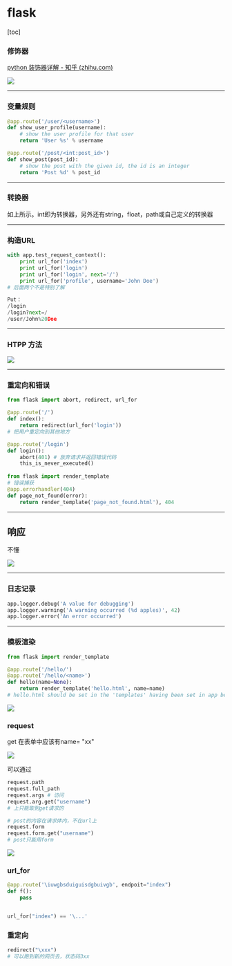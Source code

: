 # flask

[toc]

### 修饰器

[python 装饰器详解 - 知乎 (zhihu.com)](https://zhuanlan.zhihu.com/p/87353829)

![](https://wyj-bck.oss-cn-guangzhou.aliyuncs.com/pic/20220722204954.png)

****

### 变量规则

~~~python
@app.route('/user/<username>')
def show_user_profile(username):
    # show the user profile for that user
    return 'User %s' % username

@app.route('/post/<int:post_id>')
def show_post(post_id):
    # show the post with the given id, the id is an integer
    return 'Post %d' % post_id
~~~

****

### 转换器

如上所示。int即为转换器，另外还有string，float，path或自己定义的转换器

****

### 构造URL

~~~python
with app.test_request_context():
	print url_for('index')
	print url_for('login')
	print url_for('login', next='/')
	print url_for('profile', username='John Doe')
# 后面两个不是特别了解

Put：
/login
/login?next=/
/user/John%20Doe
~~~

****

### HTPP 方法

![](https://wyj-bck.oss-cn-guangzhou.aliyuncs.com/pic/20220725185030.png)

****

### 重定向和错误

~~~python
from flask import abort, redirect, url_for

@app.route('/')
def index():
    return redirect(url_for('login'))
# 把用户重定向到其他地方

@app.route('/login')
def login():
    abort(401) # 放弃请求并返回错误代码
    this_is_never_executed()
    
from flask import render_template
# 错误捕获
@app.errorhandler(404)
def page_not_found(error):
    return render_template('page_not_found.html'), 404
~~~

****

## 响应

不懂

![](https://wyj-bck.oss-cn-guangzhou.aliyuncs.com/pic/20220725195952.png)

****

### 日志记录

~~~python
app.logger.debug('A value for debugging')
app.logger.warning('A warning occurred (%d apples)', 42)
app.logger.error('An error occurred')
~~~

****

### 模板渲染

~~~python
from flask import render_template

@app.route('/hello/')
@app.route('/hello/<name>')
def hello(name=None):
    return render_template('hello.html', name=name)
# hello.html should be set in the 'templates' having been set in app being build
~~~

![](https://wyj-bck.oss-cn-guangzhou.aliyuncs.com/pic/20220727004835.png) 

### request

get 在表单中应该有name=  "xx"

![](https://wyj-bck.oss-cn-guangzhou.aliyuncs.com/pic/20220726195942.png)

可以通过

~~~python
request.path
request.full_path 
request.args # 访问
request.arg.get("username")
# 上只能取到get请求的

# post的内容在请求体内，不在url上
request.form
request.form.get("username")
# post只能用form
~~~

![](https://wyj-bck.oss-cn-guangzhou.aliyuncs.com/pic/20220726195604.png)

### url_for

~~~python
@app.route('\iuwgbsduiguisdgbuivgb', endpoit="index")
def f():
    pass


url_for("index") == '\...'
~~~

### 重定向

~~~python
redirect("\xxx")
# 可以跑到新的网页去，状态码3xx
~~~



